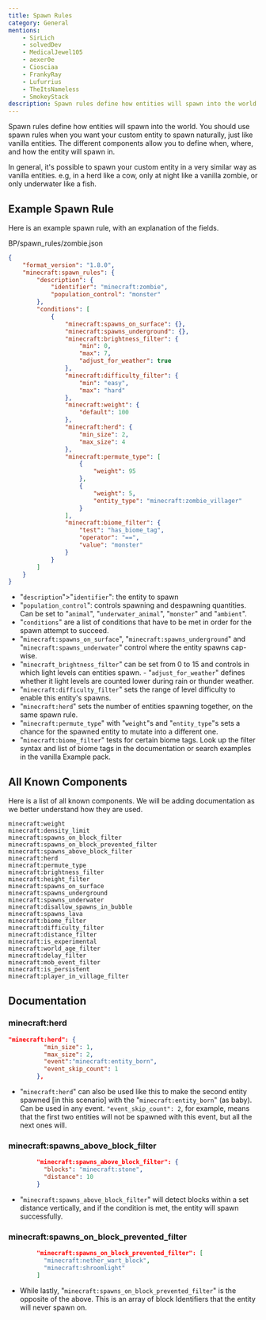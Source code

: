 ```yaml
---
title: Spawn Rules
category: General
mentions:
    - SirLich
    - solvedDev
    - MedicalJewel105
    - aexer0e
    - Ciosciaa
    - FrankyRay
    - Lufurrius
    - TheItsNameless
    - SmokeyStack
description: Spawn rules define how entities will spawn into the world.
---
```


Spawn rules define how entities will spawn into the world. You should use spawn rules when you want your custom entity to spawn naturally, just like vanilla entities. The different components allow you to define when, where, and how the entity will spawn in.

In general, it's possible to spawn your custom entity in a very similar way as vanilla entities. e.g, in a herd like a cow, only at night like a vanilla zombie, or only underwater like a fish.

## Example Spawn Rule

Here is an example spawn rule, with an explanation of the fields.

<CodeHeader>BP/spawn_rules/zombie.json</CodeHeader>

```json
{
    "format_version": "1.8.0",
    "minecraft:spawn_rules": {
        "description": {
            "identifier": "minecraft:zombie",
            "population_control": "monster"
        },
        "conditions": [
            {
                "minecraft:spawns_on_surface": {},
                "minecraft:spawns_underground": {},
                "minecraft:brightness_filter": {
                    "min": 0,
                    "max": 7,
                    "adjust_for_weather": true
                },
                "minecraft:difficulty_filter": {
                    "min": "easy",
                    "max": "hard"
                },
                "minecraft:weight": {
                    "default": 100
                },
                "minecraft:herd": {
                    "min_size": 2,
                    "max_size": 4
                },
                "minecraft:permute_type": [
                    {
                        "weight": 95
                    },
                    {
                        "weight": 5,
                        "entity_type": "minecraft:zombie_villager"
                    }
                ],
                "minecraft:biome_filter": {
                    "test": "has_biome_tag",
                    "operator": "==",
                    "value": "monster"
                }
            }
        ]
    }
}
```

-   "`description`">"`identifier`": the entity to spawn
-   "`population_control`": controls spawning and despawning quantities. Can be set to "`animal`", "`underwater_animal`", "`monster`" and "`ambient`".
-   "`conditions`" are a list of conditions that have to be met in order for the spawn attempt to succeed.
-   "`minecraft:spawns_on_surface`", "`minecraft:spawns_underground`" and "`minecraft:spawns_underwater`" control where the entity spawns cap-wise.
-   "`minecraft_brightness_filter`" can be set from 0 to 15 and controls in which light levels can entities spawn. - "`adjust_for_weather`" defines whether it light levels are counted lower during rain or thunder weather.
-   "`minecraft:difficulty_filter`" sets the range of level difficulty to enable this entity's spawns.
-   "`minecraft:herd`" sets the number of entities spawning together, on the same spawn rule.
-   "`minecraft:permute_type`" with "`weight`"s and "`entity_type`"s sets a chance for the spawned entity to mutate into a different one.
-   "`minecraft:biome_filter`" tests for certain biome tags. Look up the filter syntax and list of biome tags in the documentation or search examples in the vanilla Example pack.

## All Known Components

Here is a list of all known components. We will be adding documentation as we better understand how they are used.

```
minecraft:weight
minecraft:density_limit
minecraft:spawns_on_block_filter
minecraft:spawns_on_block_prevented_filter
minecraft:spawns_above_block_filter
minecraft:herd
minecraft:permute_type
minecraft:brightness_filter
minecraft:height_filter
minecraft:spawns_on_surface
minecraft:spawns_underground
minecraft:spawns_underwater
minecraft:disallow_spawns_in_bubble
minecraft:spawns_lava
minecraft:biome_filter
minecraft:difficulty_filter
minecraft:distance_filter
minecraft:is_experimental
minecraft:world_age_filter
minecraft:delay_filter
minecraft:mob_event_filter
minecraft:is_persistent
minecraft:player_in_village_filter
```

## Documentation

### minecraft:herd

<CodeHeader></CodeHeader>

```json
"minecraft:herd": {
          "min_size": 1,
          "max_size": 2,
          "event":"minecraft:entity_born",
          "event_skip_count": 1
        },
```

-   "`minecraft:herd`" can also be used like this to make the second entity spawned [in this scenario] with the "`minecraft:entity_born`" (as baby). Can be used in any event.
    `"event_skip_count": 2`, for example, means that the first two entities will not be spawned with this event, but all the next ones will.

### minecraft:spawns_above_block_filter

<CodeHeader></CodeHeader>

```json
        "minecraft:spawns_above_block_filter": {
          "blocks": "minecraft:stone",
          "distance": 10
        }
```

-   "`minecraft:spawns_above_block_filter`" will detect blocks within a set distance vertically, and if the condition is met, the entity will spawn successfully.

### minecraft:spawns_on_block_prevented_filter

<CodeHeader></CodeHeader>

```json
        "minecraft:spawns_on_block_prevented_filter": [
          "minecraft:nether_wart_block",
          "minecraft:shroomlight"
        ]
```

-   While lastly, "`minecraft:spawns_on_block_prevented_filter`" is the opposite of the above. This is an array of block Identifiers that the entity will never spawn on.

